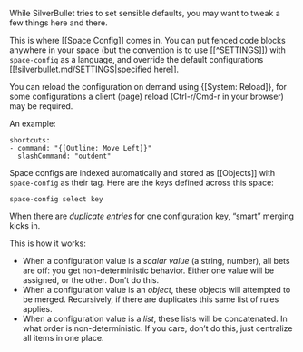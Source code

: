 While SilverBullet tries to set sensible defaults, you may want to tweak a few things here and there.

This is where [[Space Config]] comes in. You can put fenced code blocks anywhere in your space (but the convention is to use [[^SETTINGS]]) with `space-config` as a language, and override the default configurations [[!silverbullet.md/SETTINGS|specified here]].

You can reload the configuration on demand using {[System: Reload]}, for some configurations a client (page) reload (Ctrl-r/Cmd-r in your browser) may be required.

An example:
```space-config
shortcuts:
- command: "{[Outline: Move Left]}"
  slashCommand: "outdent"
```

Space configs are indexed automatically and stored as [[Objects]] with `space-config` as their tag. Here are the keys defined across this space:

```query
space-config select key
```

When there are _duplicate entries_ for one configuration key, “smart” merging kicks in.

This is how it works:
* When a configuration value is a _scalar value_ (a string, number), all bets are off: you get non-deterministic behavior. Either one value will be assigned, or the other. Don’t do this.
* When a configuration value is an _object_, these objects will attempted to be merged. Recursively, if there are duplicates this same list of rules applies.
* When a configuration value is a _list_, these lists will be concatenated. In what order is non-deterministic. If you care, don’t do this, just centralize all items in one place.

